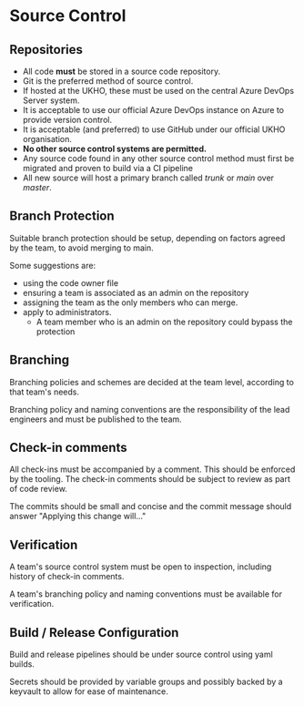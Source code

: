 # Source Control

## Repositories

- All code **must** be stored in a source code repository.
- Git is the preferred method of source control.
- If hosted at the UKHO, these must be used on the central Azure DevOps Server system.
- It is acceptable to use our official Azure DevOps instance on Azure to provide version control.
- It is acceptable (and preferred) to use GitHub under our official UKHO organisation.
- **No other source control systems are permitted.**
- Any source code found in any other source control method must first be migrated and proven to build via a CI pipeline
- All new source will host a primary branch called _trunk_ or _main_ over _master_.

## Branch Protection

Suitable branch protection should be setup, depending on factors agreed by the team, to avoid merging to main.

Some suggestions are: 

- using the code owner file
- ensuring a team is associated as an admin on the repository
- assigning the team as the only members who can merge.
- apply to administrators.
  - A team member who is an admin on the repository could bypass the protection

## Branching

Branching policies and schemes are decided at the team level, according to that team's needs.

Branching policy and naming conventions are the responsibility of the lead engineers and must be published to the team.

## Check-in comments

All check-ins must be accompanied by a comment.  This should be enforced by the tooling.  The check-in comments should be subject to review as part of code review.

The commits should be small and concise and the commit message should answer "Applying this change will..."

## Verification

A team's source control system must be open to inspection, including history of check-in comments.

A team's branching policy and naming conventions must be available for verification.

## Build / Release Configuration

Build and release pipelines should be under source control using yaml builds.

Secrets should be provided by variable groups and possibly backed by a keyvault to allow for ease of maintenance. 
